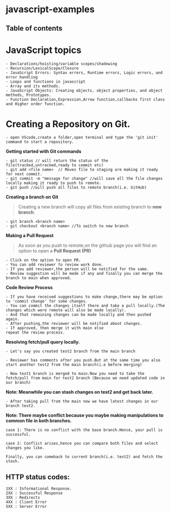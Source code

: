 # javascript-examples

## Table of contents

# JavaScript topics

    - Declarations/hoisting/variable scopes/shadowing
    - Recursion/LexicalScope/Closure
    - JavaScript Errors: Syntax errors, Runtime errors, Logic errors, and error handling
    - Loops and functions in javascript
    - Array and its methods.
    - JavaScript Objects: Creating objects, object properties, and object methods, Prototypes.
    - Function Declaration,Expression,Arrow function,callbacks first class and Higher order function.

# Creating a Repository on Git.

    - open VScode,create a folder,open terminal and type the 'git init' command to start a repository.

**Getting started with Git commands**

    - git status // will return the status of the file(tracked,untracked,ready to commit etc)
    - git add <file name>  // Moves file to staging are making it ready for next commit.
    - git commit -m "message for change" //will save all the file changes locally making it ready to push to remote.
    - git push //will push all files to remote branch(i.e. GitHub)

**Creating a branch on Git**

> Creating a new branch will copy all files from existing branch to **new branch**.

    - git branch <branch name>
    - git checkout <branch name> //To switch to new branch

**Making a Pull Request**

> As soon as you push to remote,on the github page you will find an option to open a **Pull Request (PR)**

    - Click on the option to open PR.
    - You can add reviewer to review work done.
    - If you add reviewer,the person will be notified for the same.
    - Review suggestion will be made if any and finally you can merge the branch to main when approved.

**Code Review Process**

    - If you have received suggestions to make change,there may be option to 'commit change' for some changes.
    - You can commit the changes itself there and take a pull locally.(The changes which were remote will also be made locally).
    - And that remaining changes can be made locally and then pushed again.
    - After pushing,the reviewer will be notified about changes.
    - If approved, then merge it with main else
    repeat the review process.

**Resolving fetch/pull query locally.**

    - Let's say you created test2 branch from the main branch

    - Reviewer has comments after you push.But at the same time you also start another test2 from the main branch(i.e before merging)

    - Now test1 branch is merged to main.Now you need to take the fetch/pull from main for test2 branch (Because we need updated code in our branch)

**Note: Meanwhile you can stash changes on test2 and get back later.**

    - After taking pull from the main now we have latest changes in our branch test2.

**Note: There maybe conflict because you maybe making manipulations to common file in both branches.**

    case 1: There is no conflict with the base branch.Hence, your pull is successful.

    case 2: Conflict arises,hence you can compare both files and select changes you like.

    Finally, you can comeback to current branch(i.e. test2) and fetch the stash.

## HTTP status codes:

    1XX : Informational Response.
    2XX : Successful Response
    3XX : Redirects
    4XX : Client Error
    5XX : Server Error
